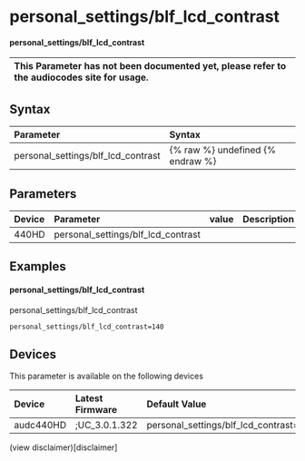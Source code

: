 ﻿---
description: personal_settings/blf_lcd_contrast
search: false
---

# personal_settings/blf_lcd_contrast

#### personal_settings/blf_lcd_contrast


| This Parameter has not been documented yet, please refer to the audiocodes site for usage.  |
| :--- |

## Syntax
| Parameter | Syntax |
| :--- | :--- |
|personal_settings/blf_lcd_contrast | {% raw %} undefined {% endraw %} |

## Parameters
|Device|Parameter|value|Description|
|:---|:---|:---|:---|
| 440HD | personal_settings/blf_lcd_contrast |  |  |

## Examples
#### personal_settings/blf_lcd_contrast

personal_settings/blf_lcd_contrast

```
personal_settings/blf_lcd_contrast=140
```

## Devices
This parameter is available on the following devices

| Device | Latest Firmware | Default Value |
|:---|:---|:---|
| audc440HD | ;UC_3.0.1.322 | personal_settings/blf_lcd_contrast=140 

(view disclaimer)[disclaimer]
